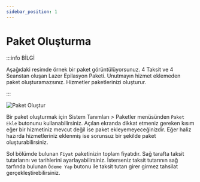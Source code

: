 ```yaml
---
sidebar_position: 1
---
```


# Paket Oluşturma

:::info BİLGİ

Aşağıdaki resimde örnek bir paket görüntülüyorsunuz. 4 Taksit ve 4 Seanstan oluşan Lazer Epilasyon Paketi. Unutmayın hizmet eklemeden paket oluşturamazsınız. Hizmetler paketlerinizi oluşturur.

:::


![Paket Oluştur](/img/tutorial/create-bundle.png)

Bir paket oluşturmak için Sistem Tanımları > Paketler menüsünden `Paket Ekle` butonunu kullanabilirsiniz. Açılan ekranda dikkat etmeniz gereken kısım eğer bir hizmetiniz mevcut değil ise paket ekleyemeyeceğinizdir. Eğer haliz hazırda hizmetleriniz eklenmiş ise sorunsuz bir şekilde paket oluşturabilirsiniz.

Sol bölümde bulunan `Fiyat` paketinizin toplam fiyatıdır. Sağ tarafta taksit tutarlarını ve tarihlerini ayarlayabilirsiniz. İsterseniz taksit tutarının sağ tarfında bulunan `Ödeme Yap` butonu ile taksit tutarı girer girmez tahsilat gerçekleştirebilirsiniz.